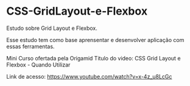 # CSS-GridLayout-e-Flexbox

Estudo sobre Grid Layout e Flexbox.

Esse estudo tem como base aprensentar e desenvolver aplicação com essas ferramentas.

Mini Curso ofertada pela Origamid
Titulo do video: CSS Grid Layout e Flexbox - Quando Utilizar

Link de acesso: https://www.youtube.com/watch?v=x-4z_u8LcGc
